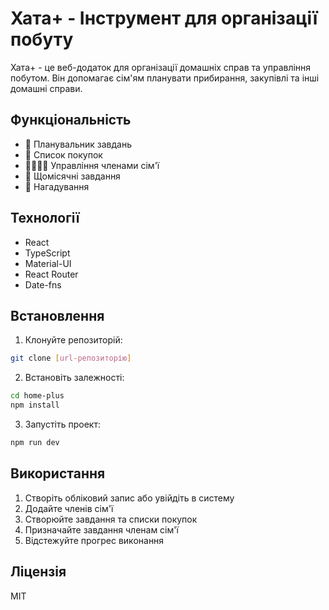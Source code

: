 # Хата+ - Інструмент для організації побуту

Хата+ - це веб-додаток для організації домашніх справ та управління побутом. Він допомагає сім'ям планувати прибирання, закупівлі та інші домашні справи.

## Функціональність

- 📝 Планувальник завдань
- 🛒 Список покупок
- 👨‍👩‍👧‍👦 Управління членами сім'ї
- 📅 Щомісячні завдання
- 🔔 Нагадування

## Технології

- React
- TypeScript
- Material-UI
- React Router
- Date-fns

## Встановлення

1. Клонуйте репозиторій:
```bash
git clone [url-репозиторію]
```

2. Встановіть залежності:
```bash
cd home-plus
npm install
```

3. Запустіть проект:
```bash
npm run dev
```

## Використання

1. Створіть обліковий запис або увійдіть в систему
2. Додайте членів сім'ї
3. Створюйте завдання та списки покупок
4. Призначайте завдання членам сім'ї
5. Відстежуйте прогрес виконання

## Ліцензія

MIT
